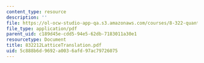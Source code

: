 ```yaml
---
content_type: resource
description: ''
file: https://ol-ocw-studio-app-qa.s3.amazonaws.com/courses/8-322-quantum-theory-ii-spring-2003/5c888b6d9692a0036afd97ac79726075_832212LatticeTranslation.pdf
file_type: application/pdf
parent_uid: c189d45e-cdd5-94e5-62db-7183011a30e1
resourcetype: Document
title: 832212LatticeTranslation.pdf
uid: 5c888b6d-9692-a003-6afd-97ac79726075
---
```

